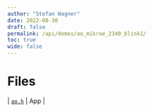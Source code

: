 ```yaml
---
author: "Stefan Wagner"
date: 2022-08-30
draft: false
permalink: /api/demos/ao_mikroe_2340_blink1/
toc: true
wide: false
---
```


# Files

| [`ao.h`](ao.h.md) | App |
